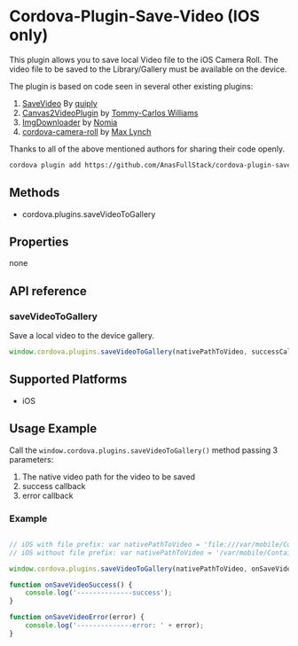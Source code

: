 # Cordova-Plugin-Save-Video (IOS only)

This plugin allows you to save local Video file to the iOS Camera Roll.
The video file to be saved to the Library/Gallery must be available on the device.

The plugin is based on code seen in several other existing plugins:

1. [SaveVideo](https://github.com/quiply/SaveVideo) By [quiply](https://github.com/quiply)
1. [Canvas2VideoPlugin](https://github.com/devgeeks/Canvas2VideoPlugin) by [Tommy-Carlos Williams](https://github.com/devgeeks)
1. [ImgDownloader](https://github.com/Nomia/ImgDownloader) by [Nomia](https://github.com/Nomia)
1. [cordova-camera-roll](https://github.com/driftyco/cordova-camera-roll) by [Max Lynch](https://github.com/mlynch)

Thanks to all of the above mentioned authors for sharing their code openly.

```Bash
cordova plugin add https://github.com/AnasFullStack/cordova-plugin-save-video.git --nofetch
```

## Methods

- cordova.plugins.saveVideoToGallery

## Properties

none

## API reference

### saveVideoToGallery

Save a local video to the device gallery.

```Javascript
window.cordova.plugins.saveVideoToGallery(nativePathToVideo, successCallback, errorCallback);
```

## Supported Platforms

- iOS

## Usage Example

Call the `window.cordova.plugins.saveVideoToGallery()` method passing 3 parameters:

1. The native video path for the video to be saved
1. success callback
1. error callback

### Example

```Javascript

// iOS with file prefix: var nativePathToVideo = 'file:///var/mobile/Containers/Data/Application/<UUID>/Library/NoCloud/some_dir/some_video.mp4'
// iOS without file prefix: var nativePathToVideo = '/var/mobile/Containers/Data/Application/<UUID>/Library/NoCloud/some_dir/some_video.mp4'

window.cordova.plugins.saveVideoToGallery(nativePathToVideo, onSaveVideoSuccess, onSaveVideoError);

function onSaveVideoSuccess() {
    console.log('--------------success');
}

function onSaveVideoError(error) {
    console.log('--------------error: ' + error);
}
```
